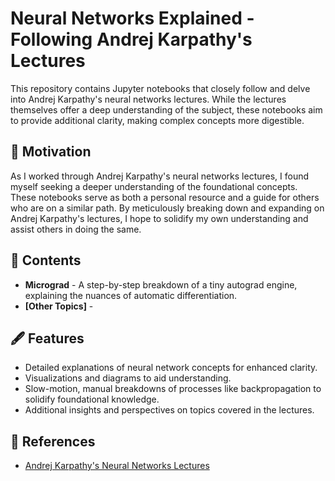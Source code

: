 # Neural Networks Explained - Following Andrej Karpathy's Lectures

This repository contains Jupyter notebooks that closely follow and delve into Andrej Karpathy's neural networks lectures. While the lectures themselves offer a deep understanding of the subject, these notebooks aim to provide additional clarity, making complex concepts more digestible.

## 🚀 Motivation

As I worked through Andrej Karpathy's neural networks lectures, I found myself seeking a deeper understanding of the foundational concepts. These notebooks serve as both a personal resource and a guide for others who are on a similar path. By meticulously breaking down and expanding on Andrej Karpathy's lectures, I hope to solidify my own understanding and assist others in doing the same.

## 📘 Contents

- **Micrograd** - A step-by-step breakdown of a tiny autograd engine, explaining the nuances of automatic differentiation.
- **[Other Topics]** -

## 🖋️ Features

- Detailed explanations of neural network concepts for enhanced clarity.
- Visualizations and diagrams to aid understanding.
- Slow-motion, manual breakdowns of processes like backpropagation to solidify foundational knowledge.
- Additional insights and perspectives on topics covered in the lectures.

## 📖 References

- [Andrej Karpathy's Neural Networks Lectures](https://github.com/karpathy/nn-zero-to-hero.git)
